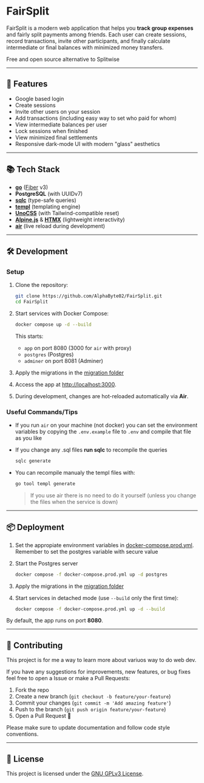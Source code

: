 # FairSplit

FairSplit is a modern web application that helps you **track group expenses** and fairly split payments among friends. Each user can create sessions, record transactions, invite other participants, and finally calculate intermediate or final balances with minimized money transfers.

Free and open source alternative to Splitwise

---

## 🚀 Features

-   Google based login
-   Create sessions
-   Invite other users on your session
-   Add transactions (including easy way to set who paid for whom)
-   View intermediate balances per user
-   Lock sessions when finished
-   View minimized final settlements
-   Responsive dark-mode UI with modern "glass" aesthetics

---

## 📚 Tech Stack

-   **[go](https://go.dev/)** ([Fiber](https://gofiber.io/) v3)
-   **PostgreSQL** (with UUIDv7)
-   **[sqlc](https://sqlc.dev/)** (type-safe queries)
-   **[templ](https://templ.guide/)** (templating engine)
-   **[UnoCSS](https://unocss.dev/)** (with Tailwind-compatible reset)
-   **[Alpine.js](https://alpinejs.dev/)** & **[HTMX](https://htmx.org/)** (lightweight interactivity)
-   **[air](https://github.com/air-verse/air)** (live reload during development)

---

## 🛠️ Development

### Setup

1. Clone the repository:

    ```bash
    git clone https://github.com/AlphaByte02/FairSplit.git
    cd FairSplit
    ```

2. Start services with Docker Compose:

    ```bash
    docker compose up -d --build
    ```

    This starts:

    - `app` on port 8080 (3000 for `air` with proxy)
    - `postgres` (Postgres)
    - `adminer` on port 8081 (Adminer)

3. Apply the migrations in the [migration folder](sql/migrations)

4. Access the app at [http://localhost:3000](http://localhost:3000).

5. During development, changes are hot-reloaded automatically via **Air**.

### Useful Commands/Tips

-   If you run `air` on your machine (not docker) you can set the environment variables by copying the `.env.example` file to `.env` and compile that file as you like

-   If you change any .sql files **run sqlc** to recompile the queries

    ```bash
    sqlc generate
    ```

-   You can recompile manualy the templ files with:
    ```bash
    go tool templ generate
    ```
    > If you use air there is no need to do it yourself (unless you change the files when the service is down)

---

## 📦 Deployment

1. Set the appropiate environment variables in [docker-compose.prod.yml](docker-compose.prod.yml). Remember to set the postgres variable with secure value

2. Start the Postgres server

    ```bash
    docker compose -f docker-compose.prod.yml up -d postgres
    ```

3. Apply the migrations in the [migration folder](sql/migrations)

4. Start services in detached mode (use `--build` only the first time):

    ```bash
    docker compose -f docker-compose.prod.yml up -d --build
    ```

By default, the app runs on port **8080**.

---

## 🤝 Contributing

This project is for me a way to learn more about variuos way to do web dev.

If you have any suggestions for improvements, new features, or bug fixes feel free to open a Issue or make a Pull Requests:

1. Fork the repo
2. Create a new branch (`git checkout -b feature/your-feature`)
3. Commit your changes (`git commit -m 'Add amazing feature'`)
4. Push to the branch (`git push origin feature/your-feature`)
5. Open a Pull Request 🎉

Please make sure to update documentation and follow code style conventions.

---

## 📜 License

This project is licensed under the [GNU GPLv3 License](https://choosealicense.com/licenses/gpl-3.0/).
